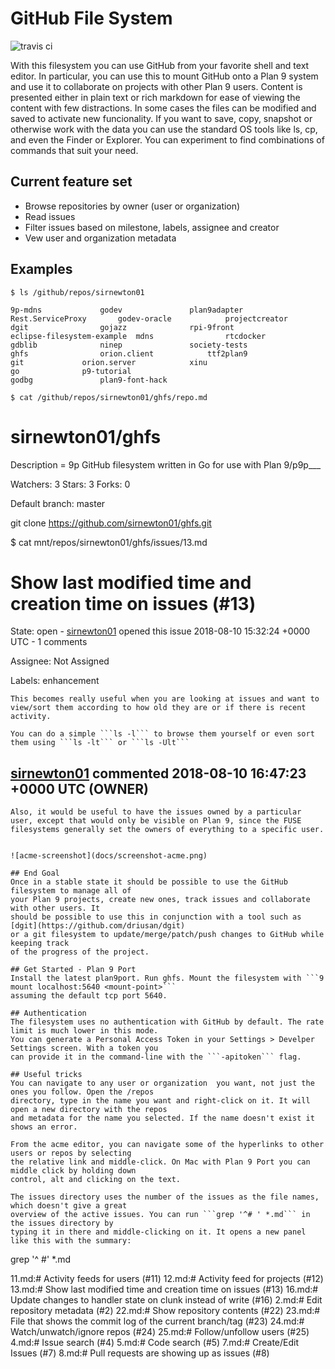 # GitHub File System

![travis ci](https://api.travis-ci.org/sirnewton01/ghfs.svg?branch=master)

With this filesystem you can use GitHub from your favorite shell and text editor.
In particular, you can use this to mount GitHub onto a Plan 9 system and use it to collaborate
on projects with other Plan 9 users. Content is presented either in plain text or rich markdown
for ease of viewing the content with few distractions. In some cases the files can be modified
and saved to activate new funcionality. If you want to save, copy, snapshot or otherwise work
with the data you can use the standard OS tools like ls, cp, and even the Finder or Explorer.
You can experiment to find combinations of commands that suit your need.

## Current feature set
* Browse repositories by owner (user or organization)
* Read issues
* Filter issues based on milestone, labels, assignee and creator
* Vew user and organization metadata

## Examples

```
$ ls /github/repos/sirnewton01

9p-mdns				godev				plan9adapter
Rest.ServiceProxy		godev-oracle			projectcreator
dgit				gojazz				rpi-9front
eclipse-filesystem-example	mdns				rtcdocker
gdblib				ninep				society-tests
ghfs				orion.client			ttf2plan9
git				orion.server			xinu
go				p9-tutorial
godbg				plan9-font-hack

$ cat /github/repos/sirnewton01/ghfs/repo.md

```
# sirnewton01/ghfs 

Description = 9p GitHub filesystem written in Go for use with Plan 9/p9p___

Watchers: 3
Stars: 3
Forks: 0

Default branch: master

git clone  https://github.com/sirnewton01/ghfs.git

$ cat mnt/repos/sirnewton01/ghfs/issues/13.md

# Show last modified time and creation time on issues (#13)

State: open - [sirnewton01](../../../sirnewton01) opened this issue 2018-08-10 15:32:24 +0000 UTC - 1 comments

Assignee:  Not Assigned 

Labels: enhancement 

    This becomes really useful when you are looking at issues and want to view/sort them according to how old they are or if there is recent activity.
    
    You can do a simple ```ls -l``` to browse them yourself or even sort them using ```ls -lt``` or ```ls -Ult```

## [sirnewton01](../../../sirnewton01) commented 2018-08-10 16:47:23 +0000 UTC (OWNER)

    Also, it would be useful to have the issues owned by a particular user, except that would only be visible on Plan 9, since the FUSE filesystems generally set the owners of everything to a specific user.
```

![acme-screenshot](docs/screenshot-acme.png)

## End Goal
Once in a stable state it should be possible to use the GitHub filesystem to manage all of
your Plan 9 projects, create new ones, track issues and collaborate with other users. It
should be possible to use this in conjunction with a tool such as [dgit](https://github.com/driusan/dgit)
or a git filesystem to update/merge/patch/push changes to GitHub while keeping track
of the progress of the project.

## Get Started - Plan 9 Port
Install the latest plan9port. Run ghfs. Mount the filesystem with ```9 mount localhost:5640 <mount-point>```
assuming the default tcp port 5640.

## Authentication
The filesystem uses no authentication with GitHub by default. The rate limit is much lower in this mode.
You can generate a Personal Access Token in your Settings > Develper Settings screen. With a token you
can provide it in the command-line with the ```-apitoken``` flag.

## Useful tricks
You can navigate to any user or organization  you want, not just the ones you follow. Open the /repos
directory, type in the name you want and right-click on it. It will open a new directory with the repos
and metadata for the name you selected. If the name doesn't exist it shows an error.

From the acme editor, you can navigate some of the hyperlinks to other users or repos by selecting
the relative link and middle-click. On Mac with Plan 9 Port you can middle click by holding down
control, alt and clicking on the text.

The issues directory uses the number of the issues as the file names, which doesn't give a great
overview of the active issues. You can run ```grep '^# ' *.md``` in the issues directory by
typing it in there and middle-clicking on it. It opens a new panel like this with the summary:

```
grep '^ #' *.md

11.md:# Activity feeds for users (#11)
12.md:# Activity feed for projects (#12)
13.md:# Show last modified time and creation time on issues (#13)
16.md:# Update changes to handler state on clunk instead of write (#16)
2.md:# Edit repository metadata (#2)
22.md:# Show repository contents (#22)
23.md:# File that shows the commit log of the current branch/tag (#23)
24.md:# Watch/unwatch/ignore repos (#24)
25.md:# Follow/unfollow users (#25)
4.md:# Issue search (#4)
5.md:# Code search (#5)
7.md:# Create/Edit Issues (#7)
8.md:# Pull requests are showing up as issues (#8)
```
